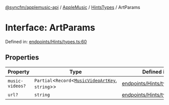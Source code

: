 [@syncfm/applemusic-api](../../../../../../globals.md) / [AppleMusic](../../../index.md) / [HintsTypes](../index.md) / ArtParams

# Interface: ArtParams

Defined in: [endpoints/Hints/types.ts:60](https://github.com/sync-fm/applemusic-api/blob/a6a8471d4d51a41f6bd8af9d95c8abf0126e10f4/src/endpoints/Hints/types.ts#L60)

## Properties

| Property | Type | Defined in |
| ------ | ------ | ------ |
| <a id="music-videos"></a> `music-videos?` | `Partial`\<`Record`\<[`MusicVideoArtKey`](../enumerations/MusicVideoArtKey.md), `string`\>\> | [endpoints/Hints/types.ts:61](https://github.com/sync-fm/applemusic-api/blob/a6a8471d4d51a41f6bd8af9d95c8abf0126e10f4/src/endpoints/Hints/types.ts#L61) |
| <a id="url"></a> `url?` | `string` | [endpoints/Hints/types.ts:62](https://github.com/sync-fm/applemusic-api/blob/a6a8471d4d51a41f6bd8af9d95c8abf0126e10f4/src/endpoints/Hints/types.ts#L62) |
